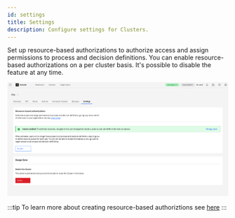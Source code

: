 ```yaml
---
id: settings
title: Settings
description: Configure settings for Clusters.
---
```


Set up resource-based authorizations to authorize access and assign permissions to process and decision definitions. You can enable resource-based authorizations on a per cluster basis. It's possible to disable the feature at any time.

![Cluster settings](./img/cluster-settings.png)

:::tip
To learn more about creating resource-based authoriztions see [here](../manage-organization/manage-users.md#resource-based-authorizations)
:::
